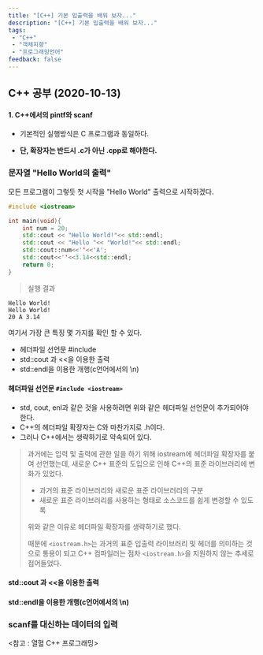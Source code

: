 ```yaml
---
title: "[C++] 기본 입출력을 배워 보자..."
description: "[C++] 기본 입출력을 배워 보자..."
tags: 
 - "C++"
 - "객체지향"
 - "프로그래밍언어"
feedback: false
---
```

## C++ 공부 (2020-10-13)

####  1. C++에서의 pintf와 scanf

+ 기본적인 실행방식은 C 프로그램과 동일하다.

+ **단, 확장자는 반드시 .c가 아닌 .cpp로 해야한다.**

  

### 문자열 "Hello World의 출력"

모든 프로그램이 그렇듯 첫 시작을 "Hello World" 출력으로 시작하겠다.

~~~c++
#include <iostream>

int main(void){
    int num = 20;
    std::cout << "Hello World!"<< std::endl;
    std::cout << "Hello "<< "World!"<< std::endl;
    std::cout::num<<''<<'A';
    std::cout<<''<<3.14<<std::endl;
    return 0;
}
~~~

> 실행 결과

~~~
Hello World!
Hello World!
20 A 3.14
~~~

여기서 가장 큰 특징 몇 가지를 확인 할 수 있다.

+ 헤더파일 선언문 #include <iostream>
+ std::cout 과 <<을 이용한 출력
+ std::endl을 이용한 개행(c언어에서의 \n)



#### 헤더파일 선언문 `#include <iostream>`

+ std, cout, enl과 같은 것을 사용하려면 위와 같은 헤더파일 선언문이 추가되어야 한다.
+ C++의 헤더파일 확장자는 C와 마찬가지로 .h이다.
+ 그러나 C++에서는 생략하기로 약속되어 있다.

> 과거에는 입력 및 출력에 관한 일을 하기 위해 iostream에 헤더파일 확장자를 붙여 선언했는데, 새로운 C++ 표준의 도입으로 인해 C++의 표준 라이브러리에 변화가 있었다.
>
> + 과거의 표준 라이브러리와 새로운 표준 라이브러리의 구분
> + 새로운 표준 라이브러리를 사용하는 형태로 소스코드를 쉽게 변경할 수 있도록
>
> 위와 같은 이유로 헤더파일 확장자를 생략하기로 했다.
>
> 때문에 `<iostream.h>`는 과거의 표준 입출력 라이브러리 및 헤더를 의미하는 것으로 통용이 되고 C++ 컴파일러는 점차 `<iostream.h>`을 지원하지 않는 추세로 접어들었다.



#### std::cout 과 <<을 이용한 출력



#### std::endl을 이용한 개행(c언어에서의 \n)



### scanf를 대신하는 데이터의 입력







<참고 : 열혈 C++ 프로그래밍>